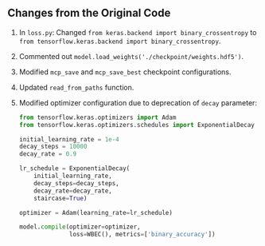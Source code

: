 ## Changes from the Original Code

1. In `loss.py`: Changed `from keras.backend import binary_crossentropy` to `from tensorflow.keras.backend import binary_crossentropy`.
2. Commented out `model.load_weights('./checkpoint/weights.hdf5')`.
3. Modified `mcp_save` and `mcp_save_best` checkpoint configurations.
4. Updated `read_from_paths` function.
5. Modified optimizer configuration due to deprecation of `decay` parameter:

   ```python
   from tensorflow.keras.optimizers import Adam
   from tensorflow.keras.optimizers.schedules import ExponentialDecay

   initial_learning_rate = 1e-4
   decay_steps = 10000
   decay_rate = 0.9

   lr_schedule = ExponentialDecay(
       initial_learning_rate,
       decay_steps=decay_steps,
       decay_rate=decay_rate,
       staircase=True)

   optimizer = Adam(learning_rate=lr_schedule)

   model.compile(optimizer=optimizer,
                 loss=WBEC(), metrics=['binary_accuracy'])
   ```